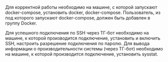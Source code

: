 Для корректной работы необходимо на машине, с которой запускают docker-compose, установить docker, docker-compose. 
Пользователь, из под которого запускают docker-compose, должен быть добавлен в группу Docker.

Для успешного подключения по SSH через ТГ-бот необходимо на машине, к которой производится подключение, установить и включить SSH, настроить разрешение подключения по паролю. 
Для вывода информации о производительности системы (через ТГ-бот) необходимо на машине, к которой производится подключение, установить sysstat.
